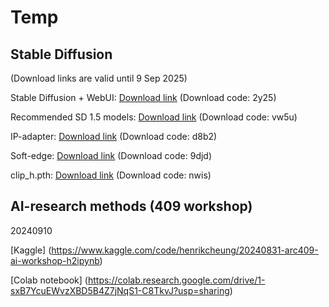 # Temp


## Stable Diffusion ## 
(Download links are valid until 9 Sep 2025)




Stable Diffusion + WebUI: [Download link](https://pan.baidu.com/s/1Ywt6OGVFFTwGYMCoPmu1aw) (Download code: 2y25)


Recommended SD 1.5 models: [Download link](https://pan.baidu.com/s/1dOREHCwSiRYzNT5VgcQZnQ) (Download code: vw5u)


IP-adapter: [Download link](https://pan.baidu.com/s/1tiCAna7KHBDxXYPYD21bv) (Download code: d8b2)


Soft-edge: [Download link](https://pan.baidu.com/s/1jq7MpHk0blrGemHx6UZ6fQ) (Download code: 9djd)

clip_h.pth: [Download link](https://pan.baidu.com/s/1Xp9RiwqsROa3gHl1HviZvg) (Download code: nwis)



## AI-research methods (409 workshop) ## 

20240910

[Kaggle] (https://www.kaggle.com/code/henrikcheung/20240831-arc409-ai-workshop-h2ipynb)

[Colab notebook] (https://colab.research.google.com/drive/1-sxB7YcuEWvzXBD5B4Z7jNqS1-C8TkvJ?usp=sharing)
